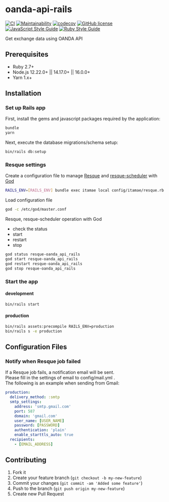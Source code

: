 # oanda-api-rails

[![CI](https://github.com/mishina2228/oanda-api-rails/workflows/ci/badge.svg)](https://github.com/mishina2228/oanda-api-rails/actions)
[![Maintainability](https://api.codeclimate.com/v1/badges/b6b9044754816afc195c/maintainability)](https://codeclimate.com/github/mishina2228/oanda-api-rails/maintainability)
[![codecov](https://codecov.io/gh/mishina2228/oanda-api-rails/branch/master/graph/badge.svg)](https://codecov.io/gh/mishina2228/oanda-api-rails)
[![GitHub license](https://img.shields.io/github/license/mishina2228/oanda-api-rails)](https://github.com/mishina2228/oanda-api-rails/blob/master/LICENSE)
[![JavaScript Style Guide](https://img.shields.io/badge/code_style-standard-brightgreen.svg)](https://standardjs.com)
[![Ruby Style Guide](https://img.shields.io/badge/code_style-rubocop-brightgreen.svg)](https://github.com/rubocop/rubocop)

Get exchange data using OANDA API

## Prerequisites

- Ruby 2.7+
- Node.js 12.22.0+ || 14.17.0+ || 16.0.0+
- Yarn 1.x+

## Installation

### Set up Rails app

First, install the gems and javascript packages required by the application:

```sh
bundle
yarn
```

Next, execute the database migrations/schema setup:

```sh
bin/rails db:setup
```

### Resque settings

Create a configuration file to manage [Resque](https://github.com/resque/resque)
and [resque-scheduler](https://github.com/resque/resque-scheduler)
with [God](http://godrb.com/)

```sh
RAILS_ENV=[RAILS_ENV] bundle exec itamae local config/itamae/resque.rb
```

Load configuration file

```sh
god -c /etc/god/master.conf
```

Resque, resque-scheduler operation with God

- check the status
- start
- restart
- stop

```sh
god status resque-oanda_api_rails
god start resque-oanda_api_rails
god restart resque-oanda_api_rails
god stop resque-oanda_api_rails
```

### Start the app

#### development

```sh
bin/rails start
```

#### production

```sh
bin/rails assets:precompile RAILS_ENV=production
bin/rails s -e production
```

## Configuration Files

### Notify when Resque job failed

If a Resque job fails, a notification email will be sent.  
Please fill in the settings of email to config/mail.yml .  
The following is an example when sending from Gmail:

```yml
production:
  delivery_method: :smtp
  smtp_settings:
    address: 'smtp.gmail.com'
    port: 587
    domain: 'gmail.com'
    user_name: [USER_NAME]
    password: [PASSWORD]
    authentication: 'plain'
    enable_starttls_auto: true
  recipients:
    - [EMAIL_ADDRESS]
```

## Contributing

1. Fork it
2. Create your feature branch (`git checkout -b my-new-feature`)
3. Commit your changes (`git commit -am 'Added some feature'`)
4. Push to the branch (`git push origin my-new-feature`)
5. Create new Pull Request
